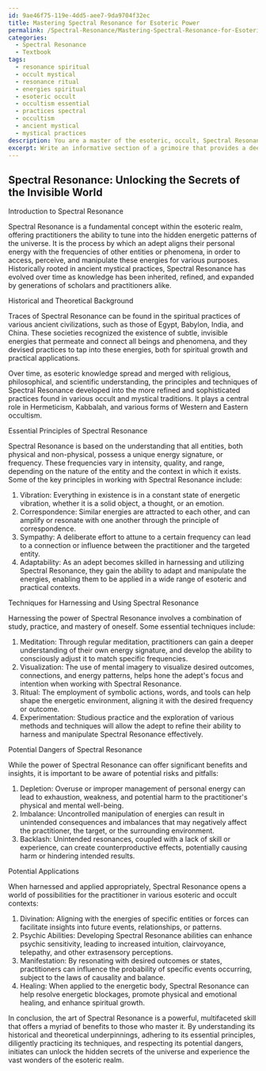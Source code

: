 ```yaml
---
id: 9ae46f75-119e-4dd5-aee7-9da9704f32ec
title: Mastering Spectral Resonance for Esoteric Power
permalink: /Spectral-Resonance/Mastering-Spectral-Resonance-for-Esoteric-Power/
categories:
  - Spectral Resonance
  - Textbook
tags:
  - resonance spiritual
  - occult mystical
  - resonance ritual
  - energies spiritual
  - esoteric occult
  - occultism essential
  - practices spectral
  - occultism
  - ancient mystical
  - mystical practices
description: You are a master of the esoteric, occult, Spectral Resonance and education, you have written many textbooks on the subject in ways that provide students with rich and deep understanding of the subject. You are being asked to write textbook-like sections on a topic and you do it with full context, explainability, and reliability in accuracy to the true facts of the topic at hand, in a textbook style that a student would easily be able to learn from, in a rich, engaging, and contextual way. Always include relevant context (such as formulas and history), related concepts, and in a way that someone can gain deep insights from.
excerpt: Write an informative section of a grimoire that provides a deep understanding of the concept of Spectral Resonance, including its historical and theoretical background, essential principles, techniques for harnessing and using Spectral Resonance, potential dangers, and potential applications within the realm of the occult and esoteric practices. Ensure the explanation is concise, well-structured, and suitable for initiates who are new to the study of Spectral Resonance.
---
```


## Spectral Resonance: Unlocking the Secrets of the Invisible World

Introduction to Spectral Resonance

Spectral Resonance is a fundamental concept within the esoteric realm, offering practitioners the ability to tune into the hidden energetic patterns of the universe. It is the process by which an adept aligns their personal energy with the frequencies of other entities or phenomena, in order to access, perceive, and manipulate these energies for various purposes. Historically rooted in ancient mystical practices, Spectral Resonance has evolved over time as knowledge has been inherited, refined, and expanded by generations of scholars and practitioners alike.

Historical and Theoretical Background

Traces of Spectral Resonance can be found in the spiritual practices of various ancient civilizations, such as those of Egypt, Babylon, India, and China. These societies recognized the existence of subtle, invisible energies that permeate and connect all beings and phenomena, and they devised practices to tap into these energies, both for spiritual growth and practical applications.

Over time, as esoteric knowledge spread and merged with religious, philosophical, and scientific understanding, the principles and techniques of Spectral Resonance developed into the more refined and sophisticated practices found in various occult and mystical traditions. It plays a central role in Hermeticism, Kabbalah, and various forms of Western and Eastern occultism.

Essential Principles of Spectral Resonance

Spectral Resonance is based on the understanding that all entities, both physical and non-physical, possess a unique energy signature, or frequency. These frequencies vary in intensity, quality, and range, depending on the nature of the entity and the context in which it exists. Some of the key principles in working with Spectral Resonance include:

1. Vibration: Everything in existence is in a constant state of energetic vibration, whether it is a solid object, a thought, or an emotion.
2. Correspondence: Similar energies are attracted to each other, and can amplify or resonate with one another through the principle of correspondence.
3. Sympathy: A deliberate effort to attune to a certain frequency can lead to a connection or influence between the practitioner and the targeted entity.
4. Adaptability: As an adept becomes skilled in harnessing and utilizing Spectral Resonance, they gain the ability to adapt and manipulate the energies, enabling them to be applied in a wide range of esoteric and practical contexts.

Techniques for Harnessing and Using Spectral Resonance

Harnessing the power of Spectral Resonance involves a combination of study, practice, and mastery of oneself. Some essential techniques include:

1. Meditation: Through regular meditation, practitioners can gain a deeper understanding of their own energy signature, and develop the ability to consciously adjust it to match specific frequencies.
2. Visualization: The use of mental imagery to visualize desired outcomes, connections, and energy patterns, helps hone the adept's focus and intention when working with Spectral Resonance.
3. Ritual: The employment of symbolic actions, words, and tools can help shape the energetic environment, aligning it with the desired frequency or outcome.
4. Experimentation: Studious practice and the exploration of various methods and techniques will allow the adept to refine their ability to harness and manipulate Spectral Resonance effectively.

Potential Dangers of Spectral Resonance

While the power of Spectral Resonance can offer significant benefits and insights, it is important to be aware of potential risks and pitfalls:

1. Depletion: Overuse or improper management of personal energy can lead to exhaustion, weakness, and potential harm to the practitioner's physical and mental well-being.
2. Imbalance: Uncontrolled manipulation of energies can result in unintended consequences and imbalances that may negatively affect the practitioner, the target, or the surrounding environment.
3. Backlash: Unintended resonances, coupled with a lack of skill or experience, can create counterproductive effects, potentially causing harm or hindering intended results.

Potential Applications

When harnessed and applied appropriately, Spectral Resonance opens a world of possibilities for the practitioner in various esoteric and occult contexts:

1. Divination: Aligning with the energies of specific entities or forces can facilitate insights into future events, relationships, or patterns.
2. Psychic Abilities: Developing Spectral Resonance abilities can enhance psychic sensitivity, leading to increased intuition, clairvoyance, telepathy, and other extrasensory perceptions.
3. Manifestation: By resonating with desired outcomes or states, practitioners can influence the probability of specific events occurring, subject to the laws of causality and balance.
4. Healing: When applied to the energetic body, Spectral Resonance can help resolve energetic blockages, promote physical and emotional healing, and enhance spiritual growth.

In conclusion, the art of Spectral Resonance is a powerful, multifaceted skill that offers a myriad of benefits to those who master it. By understanding its historical and theoretical underpinnings, adhering to its essential principles, diligently practicing its techniques, and respecting its potential dangers, initiates can unlock the hidden secrets of the universe and experience the vast wonders of the esoteric realm.
